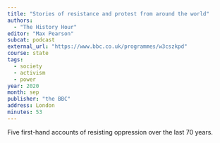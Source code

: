 ```yaml
---
title: "Stories of resistance and protest from around the world"
authors:
  - "The History Hour"
editor: "Max Pearson"
subcat: podcast
external_url: "https://www.bbc.co.uk/programmes/w3cszkpd"
course: state
tags:
  - society
  - activism
  - power
year: 2020
month: sep
publisher: "the BBC"
address: London
minutes: 53
---
```


Five first-hand accounts of resisting oppression over the last 70 years.
